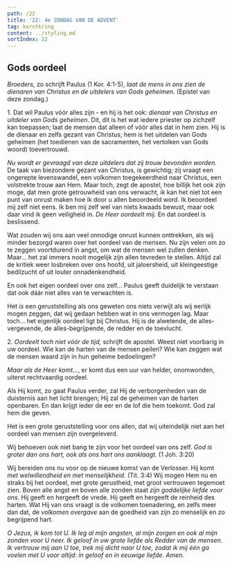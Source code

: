 ```yaml
---
path: /22
title: '22: 4e ZONDAG VAN DE ADVENT'
tag: kerstkring
content: ../styling.md
sortIndex: 22
---
```


## Gods oordeel

_Broeders,_ zo schrijft Paulus (1 Kor. 4:1-5), _laat de mens in ons zien de dienaren van Christus en de uitdelers van Gods geheimen._
(Epistel van deze zondag.)

1\. Dat wil Paulus vóór alles zijn - en hij is het ook: _dienaar van Christus en uitdeler van Gods geheimen_. Dit, dit is het wat iedere priester op zichzelf kan toepassen; laat de mensen dat alleen of vóór alles dat in hem zien. Hij is de dienaar en zelfs gezant van Christus; hem is het uitdelen van Gods geheimen (het toedienen van de sacramenten, het vertolken van Gods woord) toevertrouwd.

_Nu wordt er gevraagd van deze uitdelers dat zij trouw bevonden worden._ De taak van biezondere gezant van Christus, is gewichtig; zij vraagt een ongerepte levenswandel, een volkomen toegekeerdheid naar Christus, een volstrekte trouw aan Hem. Maar toch, zegt de apostel, hoe billijk het ook zijn moge, dat men grote getrouwheid van ons verwacht, ik kan het niet tot een punt van onrust maken hoe ik door u allen beoordeeld word. Ik beoordeel mij zelf niet eens. Ik ben mij zelf wel van niets kwaads bewust, maar ook daar vind ik geen veiligheid in. _De Heer oordeelt mij_. En dat oordeel is beslissend.

Wat zouden wij ons aan veel onnodige onrust kunnen onttrekken, als wij minder bezorgd waren over het oordeel van de mensen. Nu zijn velen om zo te zeggen voortdurend in angst, om wat de mensen wel zullen denken. Maar... het zal immers nooit mogelijk zijn allen tevreden te stellen. Altijd zal de kritiek weer losbreken over ons hoofd, uit jaloersheid, uit kleingeestige bedilzucht of uit louter onnadenkendheid.

En ook het eigen oordeel over ons zelf... Paulus geeft duidelijk te verstaan dat ook dáár niet alles van te verwachten is.

Het _is_ een geruststelling als ons geweten ons niets verwijt als wij eerlijk mogen zeggen, dat wij gedaan hebben wat in ons vermogen lag. Maar toch... het eigenlijk oordeel ligt bij Christus. Hij is de alwetende, de alles-vergevende, de alles-begrijpende, de redder en de toevlucht.

2\. _Oordeelt toch niet vóór de tijd,_ schrijft de apostel. Weest niet voorbarig in uw oordeel. Wie kan de harten van de mensen peilen? Wie kan zeggen wat de mensen waard zijn in hun geheime bedoelingen?

_Maar als de Heer komt..._, er komt dus een uur van helder, onomwonden, uiterst rechtvaardig oordeel.

Als Hij komt, zo gaat Paulus verder, zal Hij de verborgenheden van de duisternis aan het licht brengen; Hij zal de geheimen van de harten openbaren. En dan krijgt ieder de eer en de lof die hem toekomt. God zal hem die geven.

Het is een grote geruststelling voor ons allen, dat wij uiteindelijk niet aan het oordeel van mensen zijn overgeleverd.

Wij behoeven ook niet bang te zijn voor het oordeel van ons zelf. _God is groter dan ons hart, ook als ons hart ons aanklaagt._ (1 Joh. 3:20)

Wij bereiden ons nu voor op de nieuwe komst van de Verlosser. Hij komt _met welwillendheid en met menselijkheid_. (Tit. 3:4) Wij mogen Hem nu en straks bij het oordeel, met grote gerustheid, met groot vertrouwen tegemoet zien. Boven alle angst en boven alle zonden staat _zijn goddelijke liefde voor ons_. Hij geeft en hergeeft de vrede. Hij geeft en hergeeft de reinheid des harten. Wat Hij van ons vraagt is de volkomen toenadering, en zelfs meer dan dat, de _volkomen overgave_ aan de goedheid van zijn zo menselijk en zo begrijpend hart.

_O Jezus, ik kom tot U. Ik leg al mijn angsten, al mijn zorgen en ook al mijn zonden voor U neer. Ik geloof in uw grote liefde als Redder van de mensen. Ik vertrouw mij aan U toe, trek mij dicht naar U toe, zodat ik mij één ga voelen met U voor altijd: in geloof en in eeuwige liefde. Amen._
